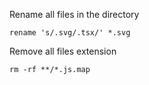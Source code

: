 Rename all files in the directory
```
rename 's/.svg/.tsx/' *.svg
```
Remove all files extension
```
rm -rf **/*.js.map
```
